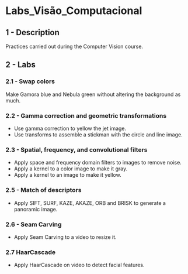 # Labs_Visão_Computacional

## 1 - Description

Practices carried out during the Computer Vision course.

## 2 - Labs

### 2.1 - Swap colors
Make Gamora blue and Nebula green without altering the background as much.

### 2.2 - Gamma correction and geometric transformations
* Use gamma correction to yellow the jet image.
* Use transforms to assemble a stickman with the circle and line image.

### 2.3 - Spatial, frequency, and convolutional filters
 * Apply space and frequency domain filters to images to remove noise.
 * Apply a kernel to a color image to make it gray.
 * Apply a kernel to an image to make it yellow.
 
### 2.5 - Match of descriptors
 * Apply SIFT, SURF, KAZE, AKAZE, ORB and
BRISK to generate a panoramic image.

### 2.6 - Seam Carving
 * Apply Seam Carving to a video to resize it.
 
### 2.7 HaarCascade
 * Apply HaarCascade on video to detect facial features.
